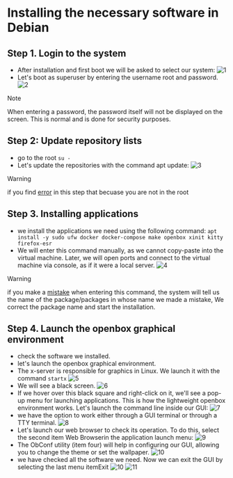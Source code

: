 # Installing the necessary software in Debian
## Step 1. Login to the system
- After installation and first boot we will be asked to select our system:
![1](https://github.com/fasl8/Inception/blob/main/screenshot_step/2.software_os/1.system.png)
- Let's boot as superuser by entering the username root and password.
![2](https://github.com/fasl8/Inception/blob/main/screenshot_step/2.software_os/2.login.png)
>[!NOTE]
> When entering a password, the password itself will not be displayed on the screen. This is normal and is done for security purposes.
## Step 2: Update repository lists
- go to the root ``` su - ```
- Let's update the repositories with the command apt update:
![3](https://github.com/fasl8/Inception/blob/main/screenshot_step/2.software_os/3.apt_update.png)
>[!WARNING]
> if you find [error](https://github.com/fasl8/Inception/blob/main/screenshot_step/2.software_os/4.error_apt.png) in this step that becuase you are not in the root
## Step 3. Installing applications
- we install the applications we need using the following command:
``` apt install -y sudo ufw docker docker-compose make openbox xinit kitty firefox-esr ```
- We will enter this command manually, as we cannot copy-paste into the virtual machine. Later, we will open ports and connect to the virtual machine via console, as if it were a local server.
![4](https://github.com/fasl8/Inception/blob/main/screenshot_step/2.software_os/5.installing_applications.png)
>[!WARNING]
> if you make a [mistake](https://github.com/fasl8/Inception/blob/main/screenshot_step/2.software_os/6.error_package.png) when entering this command, the system will tell us the name of the package/packages in whose name we made a mistake, We correct the package name and start the installation.
## Step 4. Launch the openbox graphical environment
- check the software we installed.
- let's launch the openbox graphical environment.
- The x-server is responsible for graphics in Linux. We launch it with the command ``` startx ```
![5](https://github.com/fasl8/Inception/blob/main/screenshot_step/2.software_os/7.startx.png)
- We will see a black screen.
![6](https://github.com/fasl8/Inception/blob/main/screenshot_step/2.software_os/8.black_screen.png)
- If we hover over this black square and right-click on it, we'll see a pop-up menu for launching applications. This is how the lightweight openbox environment works. Let's launch the command line inside our GUI:
![7](https://github.com/fasl8/Inception/blob/main/screenshot_step/2.software_os/9.openbox.png)
- we have the option to work either through a GUI terminal or through a TTY terminal.
![8](https://github.com/fasl8/Inception/blob/main/screenshot_step/2.software_os/10.GUI.png)
- Let's launch our web browser to check its operation. To do this, select the second item Web Browserin the application launch menu:
![9](https://github.com/fasl8/Inception/blob/main/screenshot_step/2.software_os/11.web_browser.png)
- The ObConf utility (item four) will help in configuring our GUI, allowing you to change the theme or set the wallpaper.
![10](https://github.com/fasl8/Inception/blob/main/screenshot_step/2.software_os/12.firefox.png)
- we have checked all the software we need. Now we can exit the GUI by selecting the last menu itemExit
![10](https://github.com/fasl8/Inception/blob/main/screenshot_step/2.software_os/13.exit.png)
![11](https://github.com/fasl8/Inception/blob/main/screenshot_step/2.software_os/14.exit_openbox.png)



